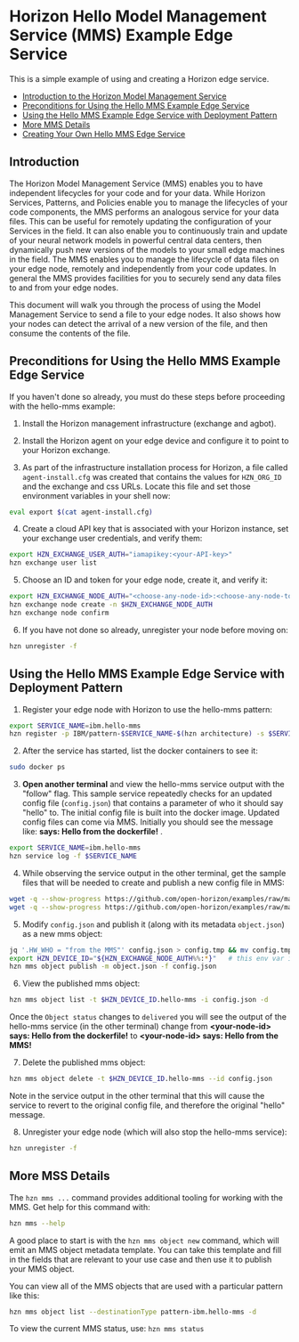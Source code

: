 # Horizon Hello Model Management Service (MMS) Example Edge Service

This is a simple example of using and creating a Horizon edge service.

- [Introduction to the Horizon Model Management Service](#introduction)
- [Preconditions for Using the Hello MMS Example Edge Service](#preconditions)
- [Using the Hello MMS Example Edge Service with Deployment Pattern](#using-hello-mms-pattern)
- [More MMS Details](#mms-deets)
- [Creating Your Own Hello MMS Edge Service](CreateService.md)

## <a id=introduction></a> Introduction

The Horizon Model Management Service (MMS) enables you to have independent lifecycles for your code and for your data. While Horizon Services, Patterns, and Policies enable you to manage the lifecycles of your code components, the MMS performs an analogous service for your data files.  This can be useful for remotely updating the configuration of your Services in the field. It can also enable you to continuously train and update of your neural network models in powerful central data centers, then dynamically push new versions of the models to your small edge machines in the field. The MMS enables you to manage the lifecycle of data files on your edge node, remotely and independently from your code updates. In general the MMS provides facilities for you to securely send any data files to and from your edge nodes.

This document will walk you through the process of using the Model Management Service to send a file to your edge nodes. It also shows how your nodes can detect the arrival of a new version of the file, and then consume the contents of the file.

## <a id=preconditions></a> Preconditions for Using the Hello MMS Example Edge Service

If you haven't done so already, you must do these steps before proceeding with the hello-mms example:

1. Install the Horizon management infrastructure (exchange and agbot).

2. Install the Horizon agent on your edge device and configure it to point to your Horizon exchange.

3. As part of the infrastructure installation process for Horizon, a file called `agent-install.cfg` was created that contains the values for `HZN_ORG_ID` and the exchange and css URLs. Locate this file and set those environment variables in your shell now:

  ```bash
  eval export $(cat agent-install.cfg)
  ```

4. Create a cloud API key that is associated with your Horizon instance, set your exchange user credentials, and verify them:

  ```bash
  export HZN_EXCHANGE_USER_AUTH="iamapikey:<your-API-key>"
  hzn exchange user list
  ```

5. Choose an ID and token for your edge node, create it, and verify it:

  ```bash
  export HZN_EXCHANGE_NODE_AUTH="<choose-any-node-id>:<choose-any-node-token>"
  hzn exchange node create -n $HZN_EXCHANGE_NODE_AUTH
  hzn exchange node confirm
  ```

6. If you have not done so already, unregister your node before moving on:

  ```bash
  hzn unregister -f
  ```

## <a id=using-hello-mms-pattern></a> Using the Hello MMS Example Edge Service with Deployment Pattern

1. Register your edge node with Horizon to use the hello-mms pattern:

  ```bash
  export SERVICE_NAME=ibm.hello-mms
  hzn register -p IBM/pattern-$SERVICE_NAME-$(hzn architecture) -s $SERVICE_NAME --serviceorg IBM
  ```

2. After the service has started, list the docker containers to see it:

  ``` bash
  sudo docker ps
  ```

3. **Open another terminal** and view the hello-mms service output with the "follow" flag. This sample service repeatedly checks for an updated config file (`config.json`) that contains a parameter of who it should say "hello" to. The initial config file is built into the docker image. Updated config files can come via MMS. Initially you should see the message like: **<your-node-id> says: Hello from the dockerfile!** .

  ```bash
  export SERVICE_NAME=ibm.hello-mms
  hzn service log -f $SERVICE_NAME
  ```

4. While observing the service output in the other terminal, get the sample files that will be needed to create and publish a new config file in MMS:

  ```bash
  wget -q --show-progress https://github.com/open-horizon/examples/raw/master/edge/services/helloMMS/object.json
  wget -q --show-progress https://github.com/open-horizon/examples/raw/master/edge/services/helloMMS/config.json
  ```

5. Modify `config.json` and publish it (along with its metadata `object.json`) as a new mms object:

  ```bash
  jq '.HW_WHO = "from the MMS"' config.json > config.tmp && mv config.tmp config.json
  export HZN_DEVICE_ID="${HZN_EXCHANGE_NODE_AUTH%%:*}"   # this env var is referenced in object.json
  hzn mms object publish -m object.json -f config.json
  ```

6. View the published mms object:

  ```bash
  hzn mms object list -t $HZN_DEVICE_ID.hello-mms -i config.json -d
  ```

  Once the `Object status` changes to `delivered` you will see the output of the hello-mms service (in the other terminal) change from **\<your-node-id\> says: Hello from the dockerfile!** to **\<your-node-id\> says: Hello from the MMS!**

7. Delete the published mms object:

  ```bash
  hzn mms object delete -t $HZN_DEVICE_ID.hello-mms --id config.json
  ```

  Note in the service output in the other terminal that this will cause the service to revert to the original config file, and therefore the original "hello" message.

8. Unregister your edge node (which will also stop the hello-mms service):

  ```bash
  hzn unregister -f
  ```

## <a id=mms-deets></a> More MSS Details

The `hzn mms ...` command provides additional tooling for working with the MMS. Get  help for this command with:

```bash
hzn mms --help
```

A good place to start is with the `hzn mms object new` command, which will emit an MMS object metadata template. You can take this template and fill in the fields that are relevant to your use case and then use it to publish your MMS object.

You can view all of the MMS objects that are used with a particular pattern like this:

```bash
hzn mms object list --destinationType pattern-ibm.hello-mms -d
```

To view the current MMS status, use: `hzn mms status`
